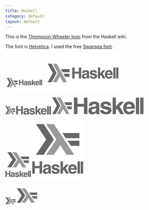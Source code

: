 ```yaml
---
title: Haskell
category: default
layout: default
---
```

This is the [Thompson-Wheeler logo](http://www.haskell.org/haskellwiki/Thompson-Wheeler_logo) from the Haskell wiki.

The font is [Helvetica](http://www.myfonts.com/fonts/linotype/helvetica/bold/?refby=hackerlogos).  I used the free [Swansea font](http://www.fontspace.com/roger-white/swansea).

![120x60 haskell logo](haskell-120x60.png) ![120x60 haskell logo](haskell-ar21.svg)

![horizontal haskell logo](haskell-horizontal.png) ![horizontal haskell logo](haskell-horizontal.svg)

![vertical haskell logo](haskell-vertical.png) ![vertical haskell logo](haskell-vertical.svg)

![haskell icon](haskell-32.png) ![haskell icon](haskell-icon.svg)

